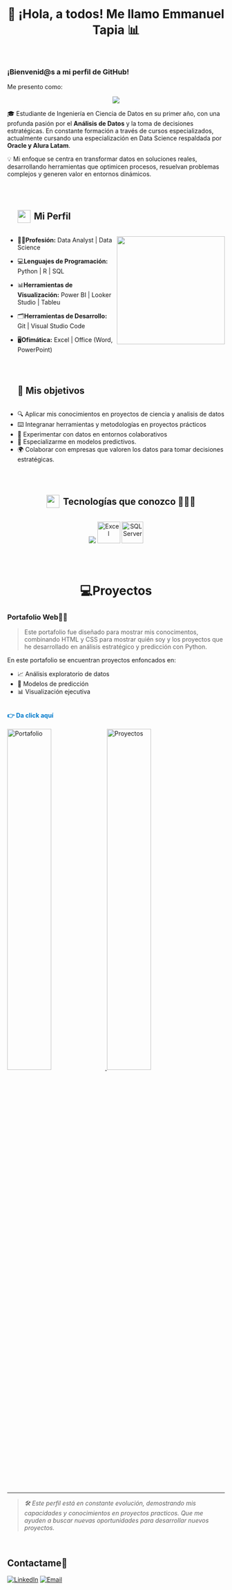 

<!--  ![Descripción de la imagen](https://github.com/MTEmmanue/MTEmmanue/blob/main/Banner_Linkedin_Version2.1.png)-->
<h1 align="center"><b>👋  ¡Hola, a todos! Me llamo Emmanuel Tapia  📊 </b></h1>
<br>
<h3 align="left"><b> ¡Bienvenid@s a mi perfil de GitHub!  </b></h3>

Me presento como:

<p align="center">
  <a href="https://github.com/DenverCoder1/readme-typing-svg"><img src="https://readme-typing-svg.herokuapp.com?font=Time+New+Roman&color=%2387CEEB&size=25&center=true&vCenter=true&width=600&height=100&lines=Análista+de+Datos;Cientifico+de+Datos;Porque;Con+Datos+Se+Toman+Las+Mejores+Decisiones;"></a>
</p>
<!--  -->

🎓 Estudiante de Ingeniería en Ciencia de Datos en su primer año, con una profunda pasión por el **Análisis de Datos** y la toma de decisiones estratégicas. En constante formación a través de cursos especializados, actualmente cursando una especialización en Data Science respaldada por **Oracle y Alura Latam**.

💡 Mi enfoque se centra en transformar datos en soluciones reales, desarrollando herramientas que optimicen procesos, resuelvan problemas complejos y generen valor en entornos dinámicos.

<br>

<div id="user-content-toc">
  <ul align="left">
    <summary>
      <h2 style="display: inline-flex; align-items: center;">
        <img src="https://media.giphy.com/media/iY8CRBdQXODJSCERIr/giphy.gif" width="30px" style="margin-right: 8px;">
        Mi Perfil
      </h2>
    </summary>
  </ul>
</div>


<picture> <img align="right" src="https://github.com/7oSkaaa/7oSkaaa/blob/main/Images/Right_Side.gif?raw=true" width = 250px></picture>


-  👨‍💻**Profesión:**      Data Analyst  | Data Science

- 💻**Lenguajes de Programación:**   Python | R | SQL

- 📊**Herramientas de Visualización:**  Power BI | Looker Studio | Tableu
- 🗂️**Herramientas de Desarrollo:**  Git | Visual Studio Code
- 🖥️**Ofimática:**  Excel | Office (Word, PowerPoint)

<br>



<div id="user-content-toc">
  <ul align="left">
    <summary>
      <h2 style="display: inline-flex; align-items: center;">
        🎯 Mis objetivos
      </h2>
    </summary>
  </ul>
</div>

- 🔍 Aplicar mis conocimientos en proyectos de ciencia y analisis de datos
- ⌨️ Integranar herramientas y metodologías en proyectos prácticos
- 💼 Experimentar con datos en entornos colaborativos
- 🧠 Especializarme en modelos predictivos.
- 🌍 Colaborar con empresas que valoren los datos para tomar decisiones estratégicas.
  
    

  



<br>
  

<div id="user-content-toc">
  <ul align="center">
    <summary>
      <h2 style="display: inline-flex; align-items: center;">
        <img src="https://media.giphy.com/media/iY8CRBdQXODJSCERIr/giphy.gif" width="30px" style="margin-right: 8px;">
        Tecnologías que conozco 👨🏻‍💻
      </h2>
    </summary>
  </ul>
</div>
<!--tech stack icons-->
<p align="center">
 
  <img src="https://skillicons.dev/icons?i=js,html,css,py,r,mysql,github,git" />
  <img src="https://static.vecteezy.com/system/resources/thumbnails/027/179/363/small/microsoft-excel-icon-logo-symbol-free-png.png" title="Excel" alt="Excel" width="53" height="50" />
  <img src="https://cdn.jsdelivr.net/gh/devicons/devicon/icons/microsoftsqlserver/microsoftsqlserver-plain.svg" title="SQL Server" alt="SQL Server" width="50"/>
 
  


</p>
<br>


<br>

<h1 align="center">💻Proyectos</h1>
<h3>Portafolio Web👨‍💻</h3>


> Este portafolio fue diseñado para mostrar mis conocimentos, combinando HTML y CSS para mostrar quién soy y los proyectos que he desarrollado en análisis estratégico y predicción con Python.



En este portafolio se encuentran proyectos enfoncados en:

- 📈 Análisis exploratorio de datos
- 🤖 Modelos de predicción
- 📊 Visualización ejecutiva

<br>

<a href="https://mtemmanue.github.io/Portafolio_Data_Emmanuel/" target="_blank" style="text-decoration: none; font-weight: bold; color: #007acc;">
  👉 Da click aquí
</a>

<br>
<br>

<!-- Fila de imágenes sin bordes -->
<a href="https://mtemmanue.github.io/Portafolio_Data_Emmanuel/" target="_blank">
  <img src="https://github.com/user-attachments/assets/4da5e7e5-290b-49b3-b501-163137dc5aac" alt="Portafolio" width="45%" />
</a>
<a href="https://mtemmanue.github.io/Portafolio_Data_Emmanuel/" target="_blank">
  <img src="https://github.com/user-attachments/assets/8622c150-a3bf-47a1-b16f-9a014e02c660" alt="Proyectos" width="45%" />
</a>







---

> _🛠️ Este perfil está en constante evolución, demostrando mis capacidades y conocimientos en proyectos practicos. Que me ayuden a buscar nuevas oportunidades para desarrollar nuevos proyectos._

<br>

 <h2>Contactame🤝</h2>
 
[![LinkedIn](https://img.shields.io/badge/LinkedIn-%230077B5.svg?logo=linkedin&logoColor=white)](https://www.linkedin.com/in/emmanuel-mtapia/) [![Email](https://img.shields.io/badge/Email-D14836?logo=gmail&logoColor=white)](emmanuel.tp.2024@gmail.com)
<!--profile visit count-->
<div align="center">


